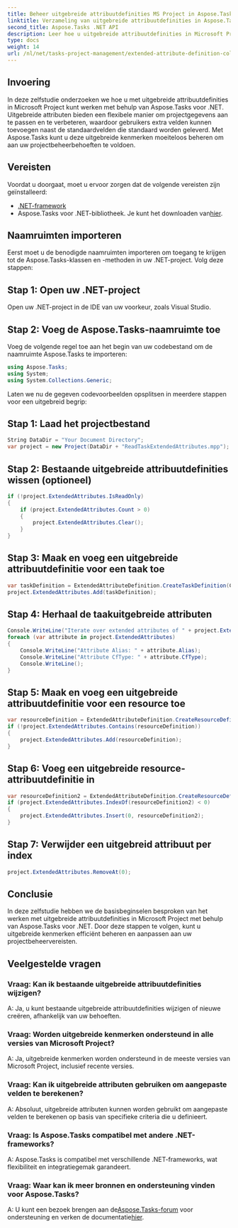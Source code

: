```yaml
---
title: Beheer uitgebreide attribuutdefinities MS Project in Aspose.Tasks
linktitle: Verzameling van uitgebreide attribuutdefinities in Aspose.Tasks
second_title: Aspose.Tasks .NET API
description: Leer hoe u uitgebreide attribuutdefinities in Microsoft Project kunt beheren met Aspose.Tasks voor .NET. Pas uw projectgegevens moeiteloos aan en verbeter ze.
type: docs
weight: 14
url: /nl/net/tasks-project-management/extended-attribute-definition-collection/
---
```

## Invoering
In deze zelfstudie onderzoeken we hoe u met uitgebreide attribuutdefinities in Microsoft Project kunt werken met behulp van Aspose.Tasks voor .NET. Uitgebreide attributen bieden een flexibele manier om projectgegevens aan te passen en te verbeteren, waardoor gebruikers extra velden kunnen toevoegen naast de standaardvelden die standaard worden geleverd. Met Aspose.Tasks kunt u deze uitgebreide kenmerken moeiteloos beheren om aan uw projectbeheerbehoeften te voldoen.
## Vereisten
Voordat u doorgaat, moet u ervoor zorgen dat de volgende vereisten zijn geïnstalleerd:
- [.NET-framework](https://dotnet.microsoft.com/download)
-  Aspose.Tasks voor .NET-bibliotheek. Je kunt het downloaden van[hier](https://releases.aspose.com/tasks/net/).

## Naamruimten importeren
Eerst moet u de benodigde naamruimten importeren om toegang te krijgen tot de Aspose.Tasks-klassen en -methoden in uw .NET-project. Volg deze stappen:
## Stap 1: Open uw .NET-project
Open uw .NET-project in de IDE van uw voorkeur, zoals Visual Studio.
## Stap 2: Voeg de Aspose.Tasks-naamruimte toe
Voeg de volgende regel toe aan het begin van uw codebestand om de naamruimte Aspose.Tasks te importeren:
```csharp
using Aspose.Tasks;
using System;
using System.Collections.Generic;

```

Laten we nu de gegeven codevoorbeelden opsplitsen in meerdere stappen voor een uitgebreid begrip:
## Stap 1: Laad het projectbestand
```csharp
String DataDir = "Your Document Directory";
var project = new Project(DataDir + "ReadTaskExtendedAttributes.mpp");
```
## Stap 2: Bestaande uitgebreide attribuutdefinities wissen (optioneel)
```csharp
if (!project.ExtendedAttributes.IsReadOnly)
{
    if (project.ExtendedAttributes.Count > 0)
    {
        project.ExtendedAttributes.Clear();
    }
}
```
## Stap 3: Maak en voeg een uitgebreide attribuutdefinitie voor een taak toe
```csharp
var taskDefinition = ExtendedAttributeDefinition.CreateTaskDefinition(CustomFieldType.Start, ExtendedAttributeTask.Start7, "Start 7");
project.ExtendedAttributes.Add(taskDefinition);
```
## Stap 4: Herhaal de taakuitgebreide attributen
```csharp
Console.WriteLine("Iterate over extended attributes of " + project.ExtendedAttributes.ParentProject.Get(Prj.Name) + " project: ");
foreach (var attribute in project.ExtendedAttributes)
{
    Console.WriteLine("Attribute Alias: " + attribute.Alias);
    Console.WriteLine("Attribute CfType: " + attribute.CfType);
    Console.WriteLine();
}
```
## Stap 5: Maak en voeg een uitgebreide attribuutdefinitie voor een resource toe
```csharp
var resourceDefinition = ExtendedAttributeDefinition.CreateResourceDefinition(CustomFieldType.Cost, ExtendedAttributeResource.Cost5, "My cost");
if (!project.ExtendedAttributes.Contains(resourceDefinition))
{
    project.ExtendedAttributes.Add(resourceDefinition);
}
```
## Stap 6: Voeg een uitgebreide resource-attribuutdefinitie in
```csharp
var resourceDefinition2 = ExtendedAttributeDefinition.CreateResourceDefinition(CustomFieldType.Number, ExtendedAttributeResource.Cost1, "My Cost 2");
if (project.ExtendedAttributes.IndexOf(resourceDefinition2) < 0)
{
    project.ExtendedAttributes.Insert(0, resourceDefinition2);
}
```
## Stap 7: Verwijder een uitgebreid attribuut per index
```csharp
project.ExtendedAttributes.RemoveAt(0);
```

## Conclusie
In deze zelfstudie hebben we de basisbeginselen besproken van het werken met uitgebreide attribuutdefinities in Microsoft Project met behulp van Aspose.Tasks voor .NET. Door deze stappen te volgen, kunt u uitgebreide kenmerken efficiënt beheren en aanpassen aan uw projectbeheervereisten.
## Veelgestelde vragen
### Vraag: Kan ik bestaande uitgebreide attribuutdefinities wijzigen?
A: Ja, u kunt bestaande uitgebreide attribuutdefinities wijzigen of nieuwe creëren, afhankelijk van uw behoeften.
### Vraag: Worden uitgebreide kenmerken ondersteund in alle versies van Microsoft Project?
A: Ja, uitgebreide kenmerken worden ondersteund in de meeste versies van Microsoft Project, inclusief recente versies.
### Vraag: Kan ik uitgebreide attributen gebruiken om aangepaste velden te berekenen?
A: Absoluut, uitgebreide attributen kunnen worden gebruikt om aangepaste velden te berekenen op basis van specifieke criteria die u definieert.
### Vraag: Is Aspose.Tasks compatibel met andere .NET-frameworks?
A: Aspose.Tasks is compatibel met verschillende .NET-frameworks, wat flexibiliteit en integratiegemak garandeert.
### Vraag: Waar kan ik meer bronnen en ondersteuning vinden voor Aspose.Tasks?
 A: U kunt een bezoek brengen aan de[Aspose.Tasks-forum](https://forum.aspose.com/c/tasks/15) voor ondersteuning en verken de documentatie[hier](https://reference.aspose.com/tasks/net/).
